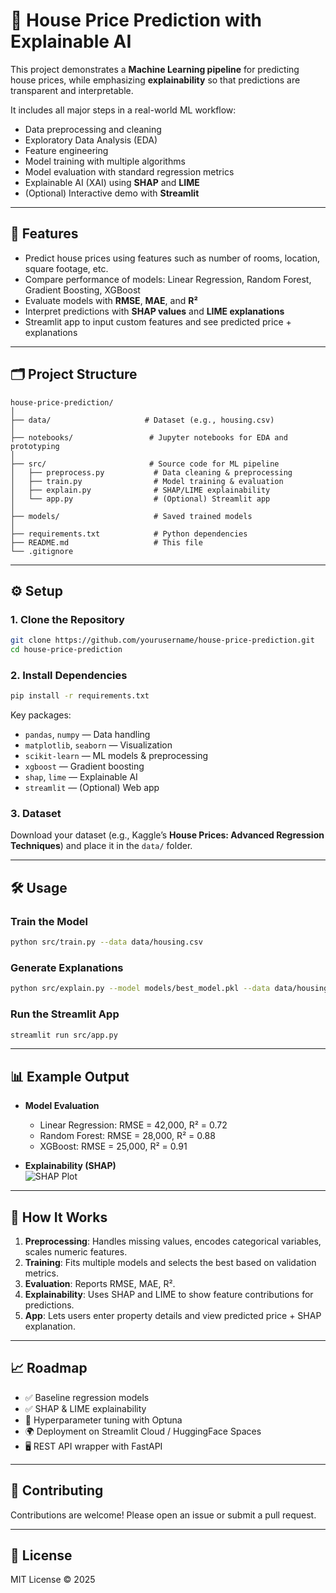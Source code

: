 # 🏡 House Price Prediction with Explainable AI

This project demonstrates a **Machine Learning pipeline** for predicting house prices, while emphasizing **explainability** so that predictions are transparent and interpretable.

It includes all major steps in a real-world ML workflow:
- Data preprocessing and cleaning
- Exploratory Data Analysis (EDA)
- Feature engineering
- Model training with multiple algorithms
- Model evaluation with standard regression metrics
- Explainable AI (XAI) using **SHAP** and **LIME**
- (Optional) Interactive demo with **Streamlit**

---

## 🚀 Features

- Predict house prices using features such as number of rooms, location, square footage, etc.
- Compare performance of models: Linear Regression, Random Forest, Gradient Boosting, XGBoost
- Evaluate models with **RMSE**, **MAE**, and **R²**
- Interpret predictions with **SHAP values** and **LIME explanations**
- Streamlit app to input custom features and see predicted price + explanations

---

## 🗂 Project Structure

```
house-price-prediction/
│
├── data/                     # Dataset (e.g., housing.csv)
│
├── notebooks/                 # Jupyter notebooks for EDA and prototyping
│
├── src/                       # Source code for ML pipeline
│   ├── preprocess.py           # Data cleaning & preprocessing
│   ├── train.py                # Model training & evaluation
│   ├── explain.py              # SHAP/LIME explainability
│   └── app.py                  # (Optional) Streamlit app
│
├── models/                     # Saved trained models
│
├── requirements.txt            # Python dependencies
├── README.md                   # This file
└── .gitignore
```

---

## ⚙️ Setup

### 1. Clone the Repository

```bash
git clone https://github.com/yourusername/house-price-prediction.git
cd house-price-prediction
```

### 2. Install Dependencies

```bash
pip install -r requirements.txt
```

Key packages:
- `pandas`, `numpy` — Data handling
- `matplotlib`, `seaborn` — Visualization
- `scikit-learn` — ML models & preprocessing
- `xgboost` — Gradient boosting
- `shap`, `lime` — Explainable AI
- `streamlit` — (Optional) Web app

### 3. Dataset

Download your dataset (e.g., Kaggle’s **House Prices: Advanced Regression Techniques**) and place it in the `data/` folder.

---

## 🛠 Usage

### Train the Model

```bash
python src/train.py --data data/housing.csv
```

### Generate Explanations

```bash
python src/explain.py --model models/best_model.pkl --data data/housing.csv
```

### Run the Streamlit App

```bash
streamlit run src/app.py
```

---

## 📊 Example Output

- **Model Evaluation**  
  - Linear Regression: RMSE = 42,000, R² = 0.72  
  - Random Forest: RMSE = 28,000, R² = 0.88  
  - XGBoost: RMSE = 25,000, R² = 0.91  

- **Explainability (SHAP)**  
  ![SHAP Plot](docs/shap_example.png)

---

## 🧩 How It Works

1. **Preprocessing**: Handles missing values, encodes categorical variables, scales numeric features.  
2. **Training**: Fits multiple models and selects the best based on validation metrics.  
3. **Evaluation**: Reports RMSE, MAE, R².  
4. **Explainability**: Uses SHAP and LIME to show feature contributions for predictions.  
5. **App**: Lets users enter property details and view predicted price + SHAP explanation.  

---

## 📈 Roadmap

- ✅ Baseline regression models
- ✅ SHAP & LIME explainability
- 🔄 Hyperparameter tuning with Optuna
- 🌍 Deployment on Streamlit Cloud / HuggingFace Spaces
- 🖥 REST API wrapper with FastAPI

---

## 🤝 Contributing

Contributions are welcome! Please open an issue or submit a pull request.

---

## 📜 License

MIT License © 2025 
